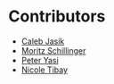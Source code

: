 # Contributors

- [Caleb Jasik](https://github.com/jasikpark)
- [Moritz Schillinger](https://github.com/schilli91)
- [Peter Yasi](https://github.com/pyasi)
- [Nicole Tibay](https://github.com/neequole)
